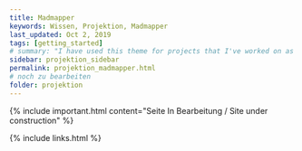 ```yaml
---
title: Madmapper
keywords: Wissen, Projektion, Madmapper
last_updated: Oct 2, 2019
tags: [getting_started]
# summary: "I have used this theme for projects that I've worked on as a professional technical writer."
sidebar: projektion_sidebar
permalink: projektion_madmapper.html
# noch zu bearbeiten
folder: projektion
---
```


{% include important.html content="Seite In Bearbeitung / Site under construction" %}

{% include links.html %}
